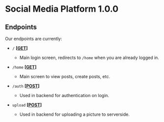 # Social Media Platform 1.0.0

## Endpoints

Our endpoints are currently:

- `/` **[[GET](https://developer.mozilla.org/en-US/docs/Web/HTTP/Methods/GET)]**
    - Main login screen, redirects to `/home` when you are already logged in.

- `/home` **[[GET](https://developer.mozilla.org/en-US/docs/Web/HTTP/Methods/GET)]**
    - Main screen to view posts, create posts, etc.

- `/auth` **[[POST](https://developer.mozilla.org/en-US/docs/Web/HTTP/Methods/POST)]**
    - Used in backend for authentication on login.

- `upload` **[[POST](https://developer.mozilla.org/en-US/docs/Web/HTTP/Methods/POST)]**
    - Used in backend for uploading a picture to serverside.
